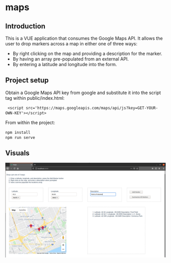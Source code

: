 # maps

## Introduction
This is a VUE application that consumes the Google Maps API. It allows the user to drop markers across a map in either one of three ways: 

* By right clicking on the map and providing a description for the marker.
* By having an array pre-populated from an external API.
* By entering a latitude and longitude into the form.


## Project setup

Obtain a Google Maps API key from google and substitute it into the script tag within public/index.html:

```
 <script src='https://maps.googleapis.com/maps/api/js?key=GET-YOUR-OWN-KEY'></script>
 ```


From within the project:
```
npm install
npm run serve
```

## Visuals

![screenshot](https://github.com/achongsBiz/readme-files/blob/master/gmap-demo/gmap1.png)
